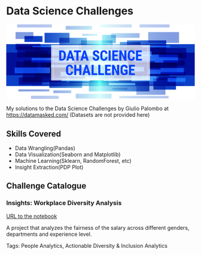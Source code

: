 # Data Science Challenges
![logo](images/logo.jpg)

My solutions to the Data Science Challenges by Giulio Palombo at https://datamasked.com/
(Datasets are not provided here)

## Skills Covered
- Data Wrangling(Pandas)
- Data Visualization(Seaborn and Matplotlib)
- Machine Learning(Sklearn, RandomForest, etc)
- Insight Extraction(PDP Plot)

## Challenge Catalogue
### Insights: Workplace Diversity Analysis
[URL to the notebook](https://github.com/raychn1997/data-science-challenges/blob/test/Insights:%20Workplace%20Diversity%20Analysis/solution.ipynb)

A project that analyzes the fairness of the salary across different genders, departments and experience level.

Tags: People Analytics, Actionable Diversity & Inclusion Analytics
